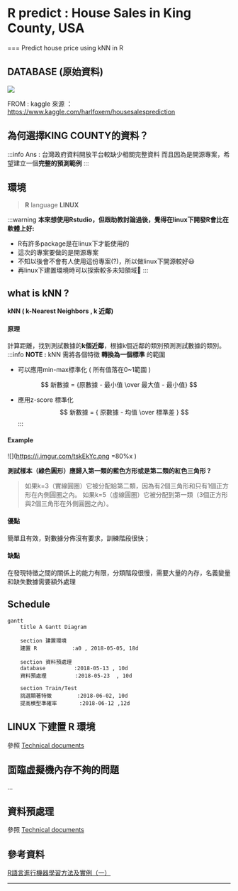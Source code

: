 # R predict : House Sales in King County, USA
===
Predict house price using kNN in R


## DATABASE (原始資料)

![](https://i.imgur.com/XJC8itL.png)

FROM : kaggle
來源 ： https://www.kaggle.com/harlfoxem/housesalesprediction

## 為何選擇KING COUNTY的資料？

:::info
Ans : 台灣政府資料開放平台較缺少相關完整資料
而且因為是開源專案，希望建立一個**完整的預測範例**
:::


## 環境


> **R** language
 **LINUX** 

:::warning
**本來想使用Rstudio，但跟助教討論過後，覺得在linux下開發R會比在軟體上好:**
- R有許多package是在linux下才能使用的
- 這次的專案要做的是開源專案
- 不知以後會不會有人使用這份專案(?)，所以做linux下開源較好:smiley:
- 再linux下建置環境時可以探索較多未知領域:100:
:::



## what is kNN ?

**kNN ( k-Nearest Neighbors , k 近鄰)**

#### 原理
計算距離，找到測試數據的**k個近鄰**，根據k個近鄰的類別預測測試數據的類別。
:::info
**NOTE :**
kNN 需將各個特徵 **轉換為一個標準** 的範圍 

- 可以應用min-max標準化 ( 所有值落在0~1範圍 )

$$
新數據 = {原數據 - 最小值 \over 最大值 - 最小值}
$$
- 應用z-score 標準化
$$
新數據 = { 原數據 - 均值 \over 標準差 }
$$
:::



#### Example
![](https://i.imgur.com/tskEkYc.png =80%x )

**測試樣本（綠色圓形）應歸入第一類的藍色方形或是第二類的紅色三角形 ?**
>如果k=3（實線圓圈）它被分配給第二類，因為有2個三角形和只有1個正方形在內側圓圈之內。
>如果k=5（虛線圓圈）它被分配到第一類（3個正方形與2個三角形在外側圓圈之內）。



#### 優點
簡單且有效，對數據分佈沒有要求，訓練階段很快；
#### 缺點
在發現特徵之間的關係上的能力有限，分類階段很慢，需要大量的內存，名義變量和缺失數據需要額外處理






## Schedule

```mermaid
gantt
    title A Gantt Diagram
    
    section 建置環境
    建置 R           :a0 , 2018-05-05, 18d

    section 資料預處理
    database         :2018-05-13 , 10d
    資料預處理         :2018-05-23  , 10d
    
    section Train/Test
    挑選顯著特徵        :2018-06-02, 10d
    提高模型準確率       :2018-06-12 ,12d
```

## LINUX 下建置 R 環境
參照 [Technical documents](https://hackmd.io/Eyu32X8sSDOJTJ1YB6dL4Q?both)
## 面臨虛擬機內存不夠的問題
...

## 資料預處理
參照 [Technical documents](https://hackmd.io/Eyu32X8sSDOJTJ1YB6dL4Q?both)

## 參考資料
[R語言進行機器學習方法及實例（一）](https://hk.saowen.com/a/57cac19c62d7cc640dae3471360106c1d0475e09d4c9032621124c9242335c86)

---


